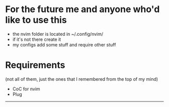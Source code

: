 # For the future me and anyone who'd like to use this
- the nvim folder is located in ~/.config/nvim/
- if it's not there create it
- my configs add some stuff and require other stuff

# Requirements 
(not all of them, just the ones that I remembered from the top of my mind)

- CoC for nvim
- Plug
___
